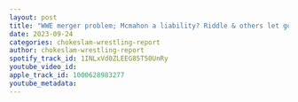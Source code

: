 ```yaml
---
layout: post
title: "WWE merger problem; Mcmahon a liability? Riddle & others let go? Is Cody ending story over? "
date: 2023-09-24
categories: chokeslam-wrestling-report
author: chokeslam-wrestling-report
spotify_track_id: 1INLxVd0ZLEEG85T50UnRy
youtube_video_id: 
apple_track_id: 1000628983277
youtube_metadata: 
---
```

